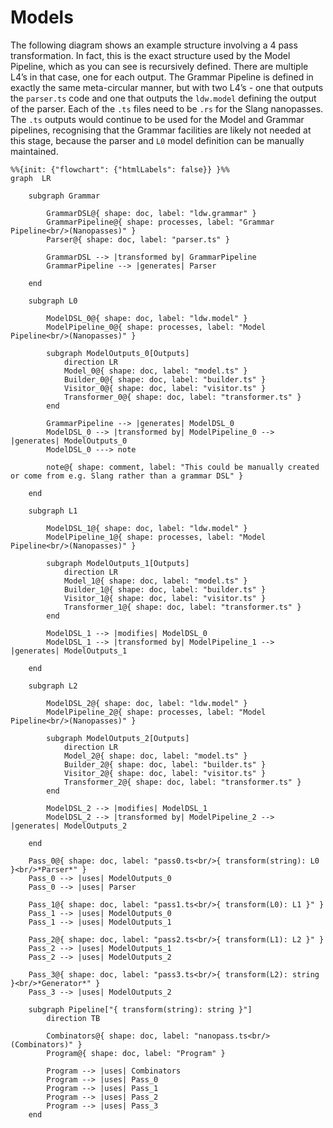# Models

The following diagram shows an example structure involving a 4 pass
transformation. In fact, this is the exact structure used by the Model Pipeline,
which as you can see is recursively defined. There are multiple L4’s in that
case, one for each output. The Grammar Pipeline is defined in exactly the same
meta-circular manner, but with two L4’s - one that outputs the `parser.ts` code
and one that outputs the `ldw.model` defining the output of the parser. Each of
the `.ts` files need to be `.rs` for the Slang nanopasses. The `.ts` outputs
would continue to be used for the Model and Grammar pipelines, recognising that
the Grammar facilities are likely not needed at this stage, because the parser
and `L0` model definition can be manually maintained.

```mermaid
%%{init: {"flowchart": {"htmlLabels": false}} }%%
graph  LR

    subgraph Grammar

        GrammarDSL@{ shape: doc, label: "ldw.grammar" }
        GrammarPipeline@{ shape: processes, label: "Grammar Pipeline<br/>(Nanopasses)" }
        Parser@{ shape: doc, label: "parser.ts" }

        GrammarDSL --> |transformed by| GrammarPipeline
        GrammarPipeline --> |generates| Parser

    end

    subgraph L0

        ModelDSL_0@{ shape: doc, label: "ldw.model" }
        ModelPipeline_0@{ shape: processes, label: "Model Pipeline<br/>(Nanopasses)" }

        subgraph ModelOutputs_0[Outputs]
            direction LR
            Model_0@{ shape: doc, label: "model.ts" }
            Builder_0@{ shape: doc, label: "builder.ts" }
            Visitor_0@{ shape: doc, label: "visitor.ts" }
            Transformer_0@{ shape: doc, label: "transformer.ts" }
        end

        GrammarPipeline --> |generates| ModelDSL_0
        ModelDSL_0 --> |transformed by| ModelPipeline_0 --> |generates| ModelOutputs_0
        ModelDSL_0 ---> note

        note@{ shape: comment, label: "This could be manually created or come from e.g. Slang rather than a grammar DSL" }

    end

    subgraph L1

        ModelDSL_1@{ shape: doc, label: "ldw.model" }
        ModelPipeline_1@{ shape: processes, label: "Model Pipeline<br/>(Nanopasses)" }

        subgraph ModelOutputs_1[Outputs]
            direction LR
            Model_1@{ shape: doc, label: "model.ts" }
            Builder_1@{ shape: doc, label: "builder.ts" }
            Visitor_1@{ shape: doc, label: "visitor.ts" }
            Transformer_1@{ shape: doc, label: "transformer.ts" }
        end

        ModelDSL_1 --> |modifies| ModelDSL_0
        ModelDSL_1 --> |transformed by| ModelPipeline_1 --> |generates| ModelOutputs_1

    end

    subgraph L2

        ModelDSL_2@{ shape: doc, label: "ldw.model" }
        ModelPipeline_2@{ shape: processes, label: "Model Pipeline<br/>(Nanopasses)" }

        subgraph ModelOutputs_2[Outputs]
            direction LR
            Model_2@{ shape: doc, label: "model.ts" }
            Builder_2@{ shape: doc, label: "builder.ts" }
            Visitor_2@{ shape: doc, label: "visitor.ts" }
            Transformer_2@{ shape: doc, label: "transformer.ts" }
        end

        ModelDSL_2 --> |modifies| ModelDSL_1
        ModelDSL_2 --> |transformed by| ModelPipeline_2 --> |generates| ModelOutputs_2

    end

    Pass_0@{ shape: doc, label: "pass0.ts<br/>{ transform(string): L0 }<br/>*Parser*" }
    Pass_0 --> |uses| ModelOutputs_0
    Pass_0 --> |uses| Parser

    Pass_1@{ shape: doc, label: "pass1.ts<br/>{ transform(L0): L1 }" }
    Pass_1 --> |uses| ModelOutputs_0
    Pass_1 --> |uses| ModelOutputs_1

    Pass_2@{ shape: doc, label: "pass2.ts<br/>{ transform(L1): L2 }" }
    Pass_2 --> |uses| ModelOutputs_1
    Pass_2 --> |uses| ModelOutputs_2

    Pass_3@{ shape: doc, label: "pass3.ts<br/>{ transform(L2): string }<br/>*Generator*" }
    Pass_3 --> |uses| ModelOutputs_2

    subgraph Pipeline["{ transform(string): string }"]
        direction TB

        Combinators@{ shape: doc, label: "nanopass.ts<br/>(Combinators)" }
        Program@{ shape: doc, label: "Program" }

        Program --> |uses| Combinators
        Program --> |uses| Pass_0
        Program --> |uses| Pass_1
        Program --> |uses| Pass_2
        Program --> |uses| Pass_3
    end
```
